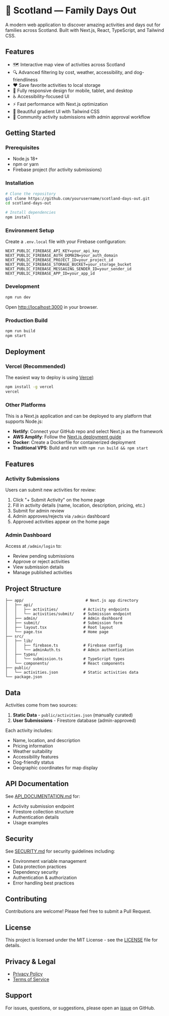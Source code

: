 # 🏴󠁧󠁢󠁳󠁣󠁴󠁿 Scotland — Family Days Out

A modern web application to discover amazing activities and days out for families across Scotland. Built with Next.js, React, TypeScript, and Tailwind CSS.

## Features

- 🗺️ Interactive map view of activities across Scotland
- 🔍 Advanced filtering by cost, weather, accessibility, and dog-friendliness
- ❤️ Save favorite activities to local storage
- 📱 Fully responsive design for mobile, tablet, and desktop
- ♿ Accessibility-focused UI
- ⚡ Fast performance with Next.js optimization
- 🎨 Beautiful gradient UI with Tailwind CSS
- 📝 Community activity submissions with admin approval workflow

## Getting Started

### Prerequisites

- Node.js 18+
- npm or yarn
- Firebase project (for activity submissions)

### Installation

```bash
# Clone the repository
git clone https://github.com/yourusername/scotland-days-out.git
cd scotland-days-out

# Install dependencies
npm install
```

### Environment Setup

Create a `.env.local` file with your Firebase configuration:

```env
NEXT_PUBLIC_FIREBASE_API_KEY=your_api_key
NEXT_PUBLIC_FIREBASE_AUTH_DOMAIN=your_auth_domain
NEXT_PUBLIC_FIREBASE_PROJECT_ID=your_project_id
NEXT_PUBLIC_FIREBASE_STORAGE_BUCKET=your_storage_bucket
NEXT_PUBLIC_FIREBASE_MESSAGING_SENDER_ID=your_sender_id
NEXT_PUBLIC_FIREBASE_APP_ID=your_app_id
```

### Development

```bash
npm run dev
```

Open [http://localhost:3000](http://localhost:3000) in your browser.

### Production Build

```bash
npm run build
npm start
```

## Deployment

### Vercel (Recommended)

The easiest way to deploy is using [Vercel](https://vercel.com):

```bash
npm install -g vercel
vercel
```

### Other Platforms

This is a Next.js application and can be deployed to any platform that supports Node.js:

- **Netlify**: Connect your GitHub repo and select Next.js as the framework
- **AWS Amplify**: Follow the [Next.js deployment guide](https://docs.amplify.aws/nextjs/)
- **Docker**: Create a Dockerfile for containerized deployment
- **Traditional VPS**: Build and run with `npm run build && npm start`

## Features

### Activity Submissions

Users can submit new activities for review:

1. Click "+ Submit Activity" on the home page
2. Fill in activity details (name, location, description, pricing, etc.)
3. Submit for admin review
4. Admin approves/rejects via `/admin` dashboard
5. Approved activities appear on the home page

### Admin Dashboard

Access at `/admin/login` to:
- Review pending submissions
- Approve or reject activities
- View submission details
- Manage published activities

## Project Structure

```
├── app/                           # Next.js app directory
│   ├── api/
│   │   ├── activities/           # Activity endpoints
│   │   └── activities/submit/    # Submission endpoint
│   ├── admin/                    # Admin dashboard
│   ├── submit/                   # Submission form
│   ├── layout.tsx                # Root layout
│   └── page.tsx                  # Home page
├── src/
│   ├── lib/
│   │   ├── firebase.ts           # Firebase config
│   │   └── adminAuth.ts          # Admin authentication
│   ├── types/
│   │   └── submission.ts         # TypeScript types
│   └── components/               # React components
├── public/
│   └── activities.json           # Static activities data
└── package.json
```

## Data

Activities come from two sources:

1. **Static Data** - `public/activities.json` (manually curated)
2. **User Submissions** - Firestore database (admin-approved)

Each activity includes:
- Name, location, and description
- Pricing information
- Weather suitability
- Accessibility features
- Dog-friendly status
- Geographic coordinates for map display

## API Documentation

See [API_DOCUMENTATION.md](API_DOCUMENTATION.md) for:
- Activity submission endpoint
- Firestore collection structure
- Authentication details
- Usage examples

## Security

See [SECURITY.md](SECURITY.md) for security guidelines including:
- Environment variable management
- Data protection practices
- Dependency security
- Authentication & authorization
- Error handling best practices

## Contributing

Contributions are welcome! Please feel free to submit a Pull Request.

## License

This project is licensed under the MIT License - see the [LICENSE](LICENSE) file for details.

## Privacy & Legal

- [Privacy Policy](/privacy)
- [Terms of Service](/terms)

## Support

For issues, questions, or suggestions, please open an [issue](https://github.com/yourusername/scotland-days-out/issues) on GitHub.
